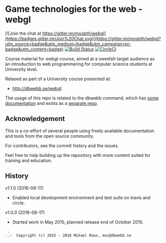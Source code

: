 Game technologies for the web - webgl
===================

[![Join the chat at https://gitter.im/mosbth/webgl](https://badges.gitter.im/Join%20Chat.svg)](https://gitter.im/mosbth/webgl?utm_source=badge&utm_medium=badge&utm_campaign=pr-badge&utm_content=badge)
[![Build Status](https://travis-ci.org/dbwebb-se/webgl.svg?branch=master)](https://travis-ci.org/dbwebb-se/webgl)
[![CircleCI](https://circleci.com/gh/dbwebb-se/webgl.svg?style=svg)](https://circleci.com/gh/dbwebb-se/webgl)



Course material for webgl-course, aimed at a swedish target audience as an introduction to web programmering for computer science students at University level. 

Relased as part of a University course presented at:

* http://dbwebb.se/webgl

The usage of this repo is related to the dbwebb command, which has [some documentation](http://dbwebb.se/dbwebb-cli) and exists as a [separate repo](https://github.com/mosbth/dbwebb-cli).



Acknowledgement
-------------------

This is a co-effort of several people using freely available documentation and tools from the open source community. 

For contributors, see the commit history and the issues.

Feel free to help building up the repository with more content suited for training and education.



History
-------------------

v1.1.0 (2016-08-17)

* Enabled local development environment and test suite on travis and circle.


v1.0.0 (2016-08-17)

* Started work in May 2015, planned release end of October 2015.



```                                                            
 .                                                             
..:  Copyright (c) 2015 - 2016 Mikael Roos, mos@dbwebb.se   
```                                                            
